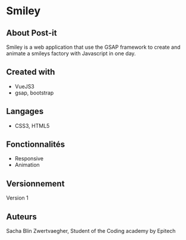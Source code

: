 # Smiley

## About Post-it
Smiley is a web application that use the GSAP framework to create and animate a smileys factory with Javascript in one day.

## Created with
- VueJS3
- gsap, bootstrap

## Langages
- CSS3, HTML5

## Fonctionnalités
- Responsive
- Animation

## Versionnement
Version 1

## Auteurs
Sacha Blin Zwertvaegher,
Student of the Coding academy by Epitech
